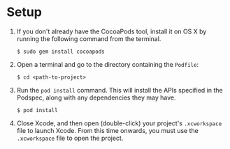 # Setup 

1. If you don't already have the CocoaPods tool, install it on OS X by running the following command from the terminal.

	```
	$ sudo gem install cocoapods
	```

2. Open a terminal and go to the directory containing the `Podfile`:

	```
	$ cd <path-to-project>
	```

3. Run the `pod install` command. This will install the APIs specified in the Podspec, along with any dependencies they may 
have.

	```
	$ pod install
	```

4. Close Xcode, and then open (double-click) your project's `.xcworkspace` file to launch Xcode. From this time onwards, you 
must use the `.xcworkspace` file to open the project.


